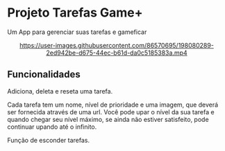 # Projeto Tarefas Game+

Um App para gerenciar suas tarefas e gameficar 

<div align="center">


https://user-images.githubusercontent.com/86570695/198080289-2ed942be-d675-44ec-b61d-da0c5185383a.mp4


</div>


## Funcionalidades

Adiciona, deleta e reseta uma tarefa.

Cada tarefa tem um nome, nível de prioridade e uma imagem, que deverá ser fornecida através de uma url.
Você pode upar o nível da sua tarefa e quando chegar seu nível máximo, se ainda não estiver satisfeito, pode continuar upando até o infinito.

Função de esconder tarefas.

